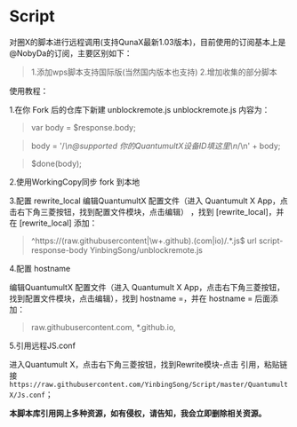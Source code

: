 # Script
对圈X的脚本进行远程调用(支持QunaX最新1.03版本)，目前使用的订阅基本上是@NobyDa的订阅，主要区别如下：

>1.添加wps脚本支持国际版(当然国内版本也支持)
2.增加收集的部分脚本

使用教程：

1.在你 Fork 后的仓库下新建 unblockremote.js
unblockremote.js 内容为：

>var body = $response.body;

>body = '\/*\n@supported 你的QuantumultX设备ID填这里\n*\/\n' + body;

>$done(body);


2.使用WorkingCopy同步 fork 到本地

3.配置 rewrite_local
编辑QuantumultX 配置文件（进入 Quantumult X App，点击右下角三菱按钮，找到配置文件模块，点击编辑） ，找到 [rewrite_local]，并在 [rewrite_local] 添加：

>^https:\/\/(raw.githubusercontent|\w+\.github)\.(com|io)\/.*\.js$ url script-response-body YinbingSong/unblockremote.js

4.配置 hostname

编辑QuantumultX 配置文件（进入 Quantumult X App，点击右下角三菱按钮，找到配置文件模块，点击编辑），找到 hostname =，并在 hostname = 后面添加：

>raw.githubusercontent.com, *.github.io,


5.引用远程JS.conf

进入Quantumult X，点击右下角三菱按钮，找到Rewrite模块-点击 引用，粘贴链接``https://raw.githubusercontent.com/YinbingSong/Script/master/QuantumultX/Js.conf``；

**本脚本库引用网上多种资源，如有侵权，请告知，我会立即删除相关资源。**

